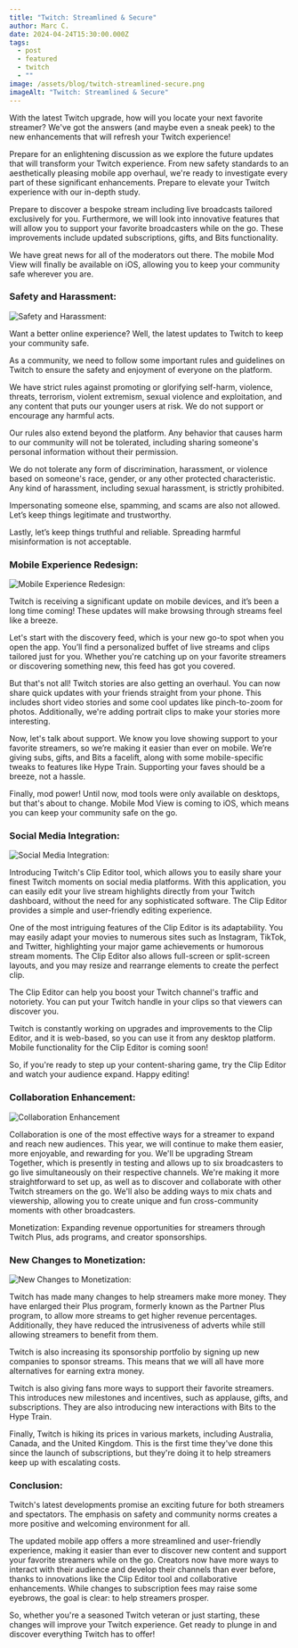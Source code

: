 ```yaml
---
title: "Twitch: Streamlined & Secure"
author: Marc C.
date: 2024-04-24T15:30:00.000Z
tags:
  - post
  - featured
  - twitch
  - ""
image: /assets/blog/twitch-streamlined-secure.png
imageAlt: "Twitch: Streamlined & Secure"
---
```

With the latest Twitch upgrade, how will you locate your next favorite streamer? We've got the answers (and maybe even a sneak peek) to the new enhancements that will refresh your Twitch experience!

Prepare for an enlightening discussion as we explore the future updates that will transform your Twitch experience. From new safety standards to an aesthetically pleasing mobile app overhaul, we're ready to investigate every part of these significant enhancements. Prepare to elevate your Twitch experience with our in-depth study.

Prepare to discover a bespoke stream including live broadcasts tailored exclusively for you. Furthermore, we will look into innovative features that will allow you to support your favorite broadcasters while on the go. These improvements include updated subscriptions, gifts, and Bits functionality.

We have great news for all of the moderators out there. The mobile Mod View will finally be available on iOS, allowing you to keep your community safe wherever you are.

### Safety and Harassment:

![Safety and Harassment:](/assets/blog/safety-and-harassment-1-.png)

Want a better online experience? Well, the latest updates to Twitch to keep your community safe.

As a community, we need to follow some important rules and guidelines on Twitch to ensure the safety and enjoyment of everyone on the platform.

We have strict rules against promoting or glorifying self-harm, violence, threats, terrorism, violent extremism, sexual violence and exploitation, and any content that puts our younger users at risk. We do not support or encourage any harmful acts.

Our rules also extend beyond the platform. Any behavior that causes harm to our community will not be tolerated, including sharing someone's personal information without their permission.

We do not tolerate any form of discrimination, harassment, or violence based on someone's race, gender, or any other protected characteristic. Any kind of harassment, including sexual harassment, is strictly prohibited.

Impersonating someone else, spamming, and scams are also not allowed. Let’s keep things legitimate and trustworthy.

Lastly, let’s keep things truthful and reliable. Spreading harmful misinformation is not acceptable.

### Mobile Experience Redesign: 

![Mobile Experience Redesign: ](/assets/blog/mobile-redesign.png)

Twitch is receiving a significant update on mobile devices, and it’s been a long time coming! These updates will make browsing through streams feel like a breeze.

Let's start with the discovery feed, which is your new go-to spot when you open the app. You’ll find a personalized buffet of live streams and clips tailored just for you. Whether you're catching up on your favorite streamers or discovering something new, this feed has got you covered.

But that's not all! Twitch stories are also getting an overhaul. You can now share quick updates with your friends straight from your phone. This includes short video stories and some cool updates like pinch-to-zoom for photos. Additionally, we're adding portrait clips to make your stories more interesting.

Now, let's talk about support. We know you love showing support to your favorite streamers, so we’re making it easier than ever on mobile. We’re giving subs, gifts, and Bits a facelift, along with some mobile-specific tweaks to features like Hype Train. Supporting your faves should be a breeze, not a hassle.

Finally, mod power! Until now, mod tools were only available on desktops, but that's about to change. Mobile Mod View is coming to iOS, which means you can keep your community safe on the go.

### Social Media Integration:

![Social Media Integration:](/assets/blog/social-media-integration.png)

Introducing Twitch's Clip Editor tool, which allows you to easily share your finest Twitch moments on social media platforms. With this application, you can easily edit your live stream highlights directly from your Twitch dashboard, without the need for any sophisticated software. The Clip Editor provides a simple and user-friendly editing experience.

One of the most intriguing features of the Clip Editor is its adaptability. You may easily adapt your movies to numerous sites such as Instagram, TikTok, and Twitter, highlighting your major game achievements or humorous stream moments. The Clip Editor also allows full-screen or split-screen layouts, and you may resize and rearrange elements to create the perfect clip.

The Clip Editor can help you boost your Twitch channel's traffic and notoriety. You can put your Twitch handle in your clips so that viewers can discover you.

Twitch is constantly working on upgrades and improvements to the Clip Editor, and it is web-based, so you can use it from any desktop platform. Mobile functionality for the Clip Editor is coming soon!

So, if you're ready to step up your content-sharing game, try the Clip Editor and watch your audience expand. Happy editing!

### Collaboration Enhancement:

![Collaboration Enhancement](/assets/blog/collaboration-enhancement.png)

Collaboration is one of the most effective ways for a streamer to expand and reach new audiences. This year, we will continue to make them easier, more enjoyable, and rewarding for you. We'll be upgrading Stream Together, which is presently in testing and allows up to six broadcasters to go live simultaneously on their respective channels. We're making it more straightforward to set up, as well as to discover and collaborate with other Twitch streamers on the go. We'll also be adding ways to mix chats and viewership, allowing you to create unique and fun cross-community moments with other broadcasters. 

Monetization: Expanding revenue opportunities for streamers through Twitch Plus, ads programs, and creator sponsorships.

### New Changes to Monetization:

![New Changes to Monetization:](/assets/blog/new-changes-to-monetization.png)

Twitch has made many changes to help streamers make more money. They have enlarged their Plus program, formerly known as the Partner Plus program, to allow more streams to get higher revenue percentages. Additionally, they have reduced the intrusiveness of adverts while still allowing streamers to benefit from them.

Twitch is also increasing its sponsorship portfolio by signing up new companies to sponsor streams. This means that we will all have more alternatives for earning extra money.

Twitch is also giving fans more ways to support their favorite streamers. This introduces new milestones and incentives, such as applause, gifts, and subscriptions. They are also introducing new interactions with Bits to the Hype Train.

Finally, Twitch is hiking its prices in various markets, including Australia, Canada, and the United Kingdom. This is the first time they've done this since the launch of subscriptions, but they're doing it to help streamers keep up with escalating costs.

### Conclusion:

Twitch's latest developments promise an exciting future for both streamers and spectators. The emphasis on safety and community norms creates a more positive and welcoming environment for all. 

The updated mobile app offers a more streamlined and user-friendly experience, making it easier than ever to discover new content and support your favorite streamers while on the go. Creators now have more ways to interact with their audience and develop their channels than ever before, thanks to innovations like the Clip Editor tool and collaborative enhancements. While changes to subscription fees may raise some eyebrows, the goal is clear: to help streamers prosper.

 So, whether you're a seasoned Twitch veteran or just starting, these changes will improve your Twitch experience. Get ready to plunge in and discover everything Twitch has to offer!
